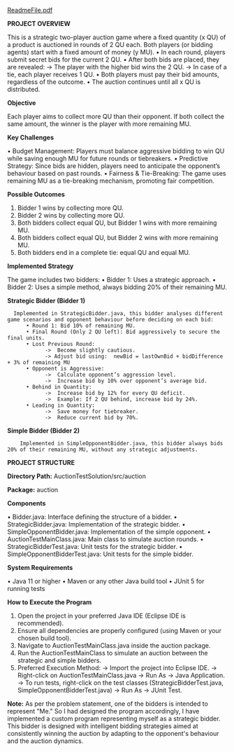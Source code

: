 [ReadmeFile.pdf](https://github.com/user-attachments/files/20273253/ReadmeFile.pdf)


**PROJECT OVERVIEW**

This is a strategic two-player auction game where a fixed quantity (x QU) of a product is auctioned in rounds of 2 QU each. Both players (or bidding agents) start with a fixed amount of money (y MU).
  •	In each round, players submit secret bids for the current 2 QU.
  •	After both bids are placed, they are revealed:
    ->	The player with the higher bid wins the 2 QU.
    ->	In case of a tie, each player receives 1 QU.
  •	Both players must pay their bid amounts, regardless of the outcome.
  •	The auction continues until all x QU is distributed.

**Objective**

Each player aims to collect more QU than their opponent. If both collect the same amount, the winner is the player with more remaining MU.

**Key Challenges**

  •	Budget Management: Players must balance aggressive bidding to win QU while saving enough MU for future rounds or tiebreakers.
  •	Predictive Strategy: Since bids are hidden, players need to anticipate the opponent’s behaviour based on past rounds.
  •	Fairness & Tie-Breaking: The game uses remaining MU as a tie-breaking mechanism, promoting fair competition.
  
**Possible Outcomes**

  1.	Bidder 1 wins by collecting more QU.
  2.	Bidder 2 wins by collecting more QU.
  3.	Both bidders collect equal QU, but Bidder 1 wins with more remaining MU.
  4.	Both bidders collect equal QU, but Bidder 2 wins with more remaining MU.
  5.	Both bidders end in a complete tie: equal QU and equal MU.
     
**Implemented Strategy**

The game includes two bidders:
  •	Bidder 1: Uses a strategic approach.
  •	Bidder 2: Uses a simple method, always bidding 20% of their remaining MU.

  **Strategic Bidder (Bidder 1)**
  
      Implemented in StrategicBidder.java, this bidder analyses different game scenarios and opponent behaviour before deciding on each bid:
          •	Round 1: Bid 10% of remaining MU.
          •	Final Round (Only 2 QU left): Bid aggressively to secure the final units.
          •	Lost Previous Round:
                ->	Become slightly cautious.
                -> Adjust bid using:  newBid = lastOwnBid + bidDifference + 3% of remaining MU
          •	Opponent is Aggressive:
                ->	Calculate opponent’s aggression level.
                ->	Increase bid by 10% over opponent’s average bid.                
          •	Behind in Quantity:
                ->	Increase bid by 12% for every QU deficit.
                ->	Example: If 2 QU behind, increase bid by 24%.                
          •	Leading in Quantity:
                ->	Save money for tiebreaker.
                ->	Reduce current bid by 70%.
                
  **Simple Bidder (Bidder 2)**
  
        Implemented in SimpleOpponentBidder.java, this bidder always bids 20% of their remaining MU, without any strategic adjustments.

        
**PROJECT STRUCTURE**

**Directory Path:** AuctionTestSolution/src/auction

**Package:** auction

**Components**

  •	Bidder.java: Interface defining the structure of a bidder.
  •	StrategicBidder.java: Implementation of the strategic bidder.
  •	SimpleOpponentBidder.java: Implementation of the simple opponent.
  •	AuctionTestMainClass.java: Main class to simulate auction rounds.
  •	StrategicBidderTest.java: Unit tests for the strategic bidder.
  •	SimpleOpponentBidderTest.java: Unit tests for the simple bidder.

**System Requirements**

  •	Java 11 or higher
  •	Maven or any other Java build tool
  •	JUnit 5 for running tests
  
**How to Execute the Program**

  1.	Open the project in your preferred Java IDE (Eclipse IDE is recommended).
  2.	Ensure all dependencies are properly configured (using Maven or your chosen build tool).
  3.	Navigate to AuctionTestMainClass.java inside the auction package.
  4.	Run the AuctionTestMainClass to simulate an auction between the strategic and simple bidders.
  5.	Preferred Execution Method:
        ->	Import the project into Eclipse IDE.
        ->	Right-click on AuctionTestMainClass.java → Run As → Java Application.
        ->	To run tests, right-click on the test classes (StrategicBidderTest.java, SimpleOpponentBidderTest.java) → Run As → JUnit Test.
    	
**Note:**
As per the problem statement, one of the bidders is intended to represent "Me." So I had designed the program accordingly, I have implemented a custom program representing myself as a strategic bidder. This bidder is designed with intelligent bidding strategies aimed at consistently winning the auction by adapting to the opponent's behaviour and the auction dynamics.
